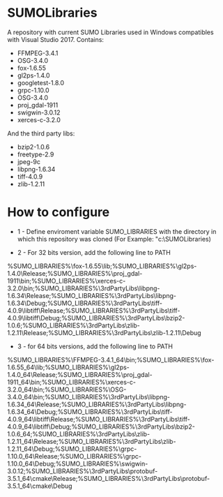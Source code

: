 # SUMOLibraries
A repository with current SUMO Libraries used in Windows compatibles with Visual Studio 2017. Contains:

* FFMPEG-3.4.1
* OSG-3.4.0
* fox-1.6.55
* gl2ps-1.4.0
* googletest-1.8.0
* grpc-1.10.0
* OSG-3.4.0
* proj_gdal-1911
* swigwin-3.0.12
* xerces-c-3.2.0

And the third party libs:

* bzip2-1.0.6
* freetype-2.9
* jpeg-9c
* libpng-1.6.34
* tiff-4.0.9
* zlib-1.2.11

# How to configure

* 1 - Define enviroment variable SUMO_LIBRARIES with the directory in which this repository was cloned (For Example: "c:\SUMOLibraries)

* 2 - For 32 bits version, add the following line to PATH

%SUMO_LIBRARIES%\fox-1.6.55\lib;%SUMO_LIBRARIES%\gl2ps-1.4.0\Release;%SUMO_LIBRARIES%\proj_gdal-1911\bin;%SUMO_LIBRARIES%\xerces-c-3.2.0\bin;%SUMO_LIBRARIES%\3rdPartyLibs\libpng-1.6.34\Release;%SUMO_LIBRARIES%\3rdPartyLibs\libpng-1.6.34\Debug;%SUMO_LIBRARIES%\3rdPartyLibs\tiff-4.0.9\libtiff\Release;%SUMO_LIBRARIES%\3rdPartyLibs\tiff-4.0.9\libtiff\Debug;%SUMO_LIBRARIES%\3rdPartyLibs\bzip2-1.0.6;%SUMO_LIBRARIES%\3rdPartyLibs\zlib-1.2.11\Release;%SUMO_LIBRARIES%\3rdPartyLibs\zlib-1.2.11\Debug

* 3 - for 64 bits versions, add the following line to PATH

%SUMO_LIBRARIES%\FFMPEG-3.4.1_64\bin;%SUMO_LIBRARIES%\fox-1.6.55_64\lib;%SUMO_LIBRARIES%\gl2ps-1.4.0_64\Release;%SUMO_LIBRARIES%\proj_gdal-1911_64\bin;%SUMO_LIBRARIES%\xerces-c-3.2.0_64\bin;%SUMO_LIBRARIES%\OSG-3.4.0_64\bin;%SUMO_LIBRARIES%\3rdPartyLibs\libpng-1.6.34_64\Release;%SUMO_LIBRARIES%\3rdPartyLibs\libpng-1.6.34_64\Debug;%SUMO_LIBRARIES%\3rdPartyLibs\tiff-4.0.9_64\libtiff\Release;%SUMO_LIBRARIES%\3rdPartyLibs\tiff-4.0.9_64\libtiff\Debug;%SUMO_LIBRARIES%\3rdPartyLibs\bzip2-1.0.6_64;%SUMO_LIBRARIES%\3rdPartyLibs\zlib-1.2.11_64\Release;%SUMO_LIBRARIES%\3rdPartyLibs\zlib-1.2.11_64\Debug;%SUMO_LIBRARIES%\grpc-1.10.0_64\Release;%SUMO_LIBRARIES%\grpc-1.10.0_64\Debug;%SUMO_LIBRARIES%\swigwin-3.0.12;%SUMO_LIBRARIES%\3rdPartyLibs\protobuf-3.5.1_64\cmake\Release;%SUMO_LIBRARIES%\3rdPartyLibs\protobuf-3.5.1_64\cmake\Debug
